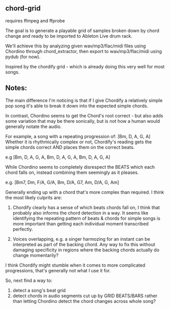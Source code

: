 chord-grid
----------

requires ffmpeg and ffprobe


The goal is to generate a playable grid of samples broken down by chord change
and ready to be imported to Ableton Live drum rack.

We'll achieve this by analyzing given wav/mp3/flac/midi files using Chordino
through chord_extractor, then export to wav/mp3/flac/midi using pydub (for now).

Inspired by the chordify grid - which is already doing this very well for most
songs.


Notes:
------

The main difference I'm noticing is that if I give Chordify a relatively simple pop
song it's able to break it down into the expected simple chords. 

In contrast, Chordino seems to get the Chord's root correct - but also adds some
variation that may be there sonically, but is not how a human would generally
notate the audio.

For example, a song with a repeating progression of: [Bm, D, A, G, A]
Whether it is rhythmically complex or not, Chordify's reading gets the simple
chords correct AND places them on the correct beats.

e.g [Bm, D, A, G, A, Bm, D, A, G, A, Bm, D, A, G, A]

While Chordino seems to completely disrespect the BEATS which each chord falls
on, instead combining them seemingly as it pleases.

e.g. [Bm7, Dm, F/A, G/A, Bm, D/A, G7, Am, D/A, G, Am]

Generally ending up with a chord that's more complex than required. I think the
most likely culprits are:

  1. Chordify clearly has a sense of which beats chords fall on, I think that
     probably also informs the chord detection in a way. It seems like
     identifying the repeating pattern of beats & chords for simple songs is
     more important than getting each individual moment transcribed perfectly.

  2. Voices overlapping, e.g. a singer harmozing for an instant can be
     interpreted as part of the backing chord. Any way to fix this without
     damaging specificity in regions where the backing chords actually do change
     momentarily?

I think Chordify might stumble when it comes to more complicated progressions,
that's generally not what I use it for.

So, next find a way to:
  1. detect a song's beat grid
  2. detect chords in audio segments cut up by GRID BEATS/BARS rather than letting
     Chordino detect the chord changes across whole song?
